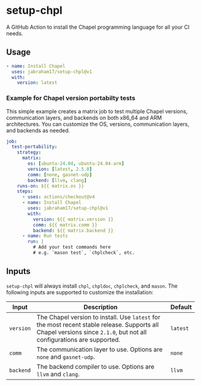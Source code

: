 # setup-chpl

A GitHub Action to install the Chapel programming language for all your CI needs.

## Usage

```yaml
- name: Install Chapel
  uses: jabraham17/setup-chpl@v1
  with:
    version: latest
```

### Example for Chapel version portabilty tests

This simple example creates a matrix job to test multiple Chapel versions, communication layers, and backends on both x86_64 and ARM architectures. You can customize the OS, versions, communication layers, and backends as needed.

```yaml
job:
  test-portability:
    strategy:
      matrix:
        os: [ubuntu-24.04, ubuntu-24.04-arm]
        version: [latest, 2.5.0]
        comm: [none, gasnet-udp]
        backend: [llvm, clang]
    runs-on: ${{ matrix.os }}
    steps:
      - uses: actions/checkout@v4
      - name: Install Chapel
        uses: jabraham17/setup-chpl@v1
        with:
          version: ${{ matrix.version }}
          comm: ${{ matrix.comm }}
          backend: ${{ matrix.backend }}
      - name: Run tests
        run: |
          # Add your test commands here
          # e.g. `mason test`, `chplcheck`, etc.
```

## Inputs

`setup-chpl` will always install `chpl`, `chpldoc`, `chplcheck`, and `mason`. The following inputs are supported to customize the installation:

| Input   | Description        | Default  |
|---------|--------------------|----------|
| `version` | The Chapel version to install. Use `latest` for the most recent stable release. Supports all Chapel versions since `2.1.0`, but not all configurations are supported. | `latest`   |
| `comm`    | The communication layer to use. Options are `none` and `gasnet-udp`. | `none`     |
| `backend` | The backend compiler to use. Options are `llvm` and `clang`. | `llvm`     |

